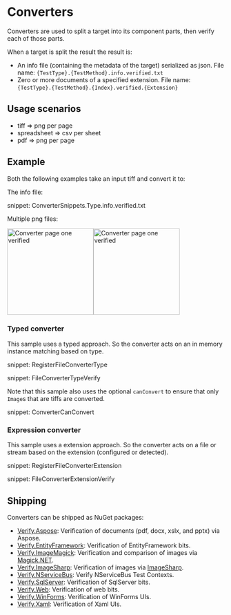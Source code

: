 # Converters

Converters are used to split a target into its component parts, then verify each of those parts.

When a target is split the result the result is:

 * An info file (containing the metadata of the target) serialized as json. File name: `{TestType}.{TestMethod}.info.verified.txt`
 * Zero or more documents of a specified extension. File name: `{TestType}.{TestMethod}.{Index}.verified.{Extension}`


## Usage scenarios

 * tiff => png per page
 * spreadsheet => csv per sheet
 * pdf => png per page


## Example

Both the following examples take an input tiff and convert it to:

The info file:

snippet: ConverterSnippets.Type.info.verified.txt

Multiple png files:

<img src="../src/Verify.Tests/Snippets/ConverterSnippets.Type.00.verified.png" alt="Converter page one verified" width="200"><img src="../src/Verify.Tests/Snippets/ConverterSnippets.Type.01.verified.png" alt="Converter page one verified" width="200">


### Typed converter

This sample uses a typed approach. So the converter acts on an in memory instance matching based on type.

snippet: RegisterFileConverterType

snippet: FileConverterTypeVerify

Note that this sample also uses the optional `canConvert` to ensure that only `Image`s that are tiffs are converted.

snippet: ConverterCanConvert


### Expression converter

This sample uses a extension approach. So the converter acts on a file or stream based on the extension (configured or detected).

snippet: RegisterFileConverterExtension

snippet: FileConverterExtensionVerify


## Shipping

Converters can be shipped as NuGet packages:

 * [Verify.Aspose](https://github.com/VerifyTests/VerifyTests.Aspose): Verification of documents (pdf, docx, xslx, and pptx) via Aspose.
 * [Verify.EntityFramework](https://github.com/VerifyTests/Verify.EntityFramework): Verification of EntityFramework bits.
 * [Verify.ImageMagick](https://github.com/VerifyTests/Verify.ImageMagick): Verification and comparison of images via [Magick.NET](https://github.com/dlemstra/Magick.NET).
 * [Verify.ImageSharp](https://github.com/VerifyTests/Verify.ImageSharp): Verification of images via [ImageSharp](https://github.com/SixLabors/ImageSharp).
 * [Verify.NServiceBus](https://github.com/NServiceBusExtensions/Verify.NServiceBus): Verify NServiceBus Test Contexts.
 * [Verify.SqlServer](https://github.com/VerifyTests/Verify.SqlServer): Verification of SqlServer bits.
 * [Verify.Web](https://github.com/VerifyTests/Verify.Web): Verification of web bits.
 * [Verify.WinForms](https://github.com/VerifyTests/Verify.WinForms): Verification of WinForms UIs.
 * [Verify.Xaml](https://github.com/VerifyTests/Verify.Xaml): Verification of Xaml UIs.